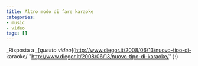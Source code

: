 ```yaml
---
title: Altro modo di fare karaoke
categories:
- music
- video
tags: []
---
```

_Risposta a _[_questo video_](http://www.diegor.it/2008/06/13/nuovo-tipo-di-
karaoke/ "http://www.diegor.it/2008/06/13/nuovo-tipo-di-karaoke/" ):)

